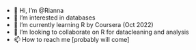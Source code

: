 - 👋 Hi, I’m @Rianna
- 👀 I’m interested in databases
- 🌱 I’m currently learning R by Coursera (Oct 2022)
- 💞️ I’m looking to collaborate on R for datacleaning and analysis
- 📫 How to reach me [probably will come]

<!---
Riannie/Riannie is a ✨ special ✨ repository because its `README.md` (this file) appears on your GitHub profile.
You can click the Preview link to take a look at your changes.
--->
